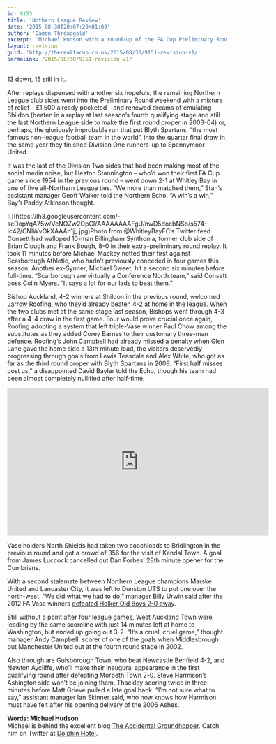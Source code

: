```yaml
---
id: 9153
title: 'Nothern League Review'
date: '2015-08-30T20:07:29+01:00'
author: 'Damon Threadgold'
excerpt: 'Michael Hudson with a round-up of the FA Cup Preliminary Round fortunes of the Northern League clubs.'
layout: revision
guid: 'http://therealfacup.co.uk/2015/08/30/9151-revision-v1/'
permalink: /2015/08/30/9151-revision-v1/
---
```


13 down, 15 still in it.

After replays dispensed with another six hopefuls, the remaining Northern League club sides went into the Preliminary Round weekend with a mixture of relief – £1,500 already pocketed – and renewed dreams of emulating Shildon (beaten in a replay at last season’s fourth qualifying stage and still the last Northern League side to make the first round proper in 2003-04) or, perhaps, the gloriously improbable run that put Blyth Spartans, “the most famous non-league football team in the world”, into the quarter final draw in the same year they finished Division One runners-up to Spennymoor United.

It was the last of the Division Two sides that had been making most of the social media noise, but Heaton Stannington – who’d won their first FA Cup game since 1954 in the previous round – went down 2-1 at Whitley Bay in one of five all-Northern League ties. “We more than matched them,” Stan’s assistant manager Geoff Walker told the Northern Echo. “A win’s a win,” Bay’s Paddy Atkinson thought.

<div class="wp-caption aligncenter" style="width: 584px">![](https://lh3.googleusercontent.com/-seDopYqA75w/VeNOZw2OpCI/AAAAAAAAFgU/nwD5docbNSo/s574-Ic42/CNlWvOkXAAAh1j_.jpg)Photo from @WhitleyBayFC’s Twitter feed

</div>Consett had walloped 10-man Billingham Synthonia, former club side of Brian Clough and Frank Bough, 8-0 in their extra-preliminary round replay. It took 11 minutes before Michael Mackay netted their first against Scarborough Athletic, who hadn’t previously conceded in four games this season. Another ex-Synner, Michael Sweet, hit a second six minutes before full-time. “Scarborough are virtually a Conference North team,” said Consett boss Colin Myers. “It says a lot for our lads to beat them.”

Bishop Auckland, 4-2 winners at Shildon in the previous round, welcomed Jarrow Roofing, who they’d already beaten 4-2 at home in the league. When the two clubs met at the same stage last season, Bishops went through 4-3 after a 4-4 draw in the first game. Four would prove crucial once again, Roofing adopting a system that left triple-Vase winner Paul Chow among the substitutes as they added Corey Barnes to their customary three-man defence. Roofing’s John Campbell had already missed a penalty when Glen Lane gave the home side a 13th minute lead, the visitors deservedly progressing through goals from Lewis Teasdale and Alex White, who got as far as the third round proper with Blyth Spartans in 2009. “First half misses cost us,” a disappointed David Bayler told the Echo, though his team had been almost completely nullified after half-time.

<iframe allow="accelerometer; autoplay; clipboard-write; encrypted-media; gyroscope; picture-in-picture" allowfullscreen="" frameborder="0" height="338" src="https://www.youtube.com/embed/UBcYQ_I_Ha4?feature=oembed" title="NSFCTV Highlights: North Shields 1-1 Kendal Town" width="600"></iframe>

Vase holders North Shields had taken two coachloads to Bridlington in the previous round and got a crowd of 356 for the visit of Kendal Town. A goal from James Luccock cancelled out Dan Forbes’ 28th minute opener for the Cumbrians.

With a second stalemate between Northern League champions Marske United and Lancaster City, it was left to Dunston UTS to put one over the north-west. “We did what we had to do,” manager Billy Urwin said after the 2012 FA Vase winners [defeated Holker Old Boys 2-0 away](http://100groundsclub.blogspot.jp/2015/08/my-matchday-486-rakesmoor-lane.html).

Still without a point after four league games, West Auckland Town were leading by the same scoreline with just 14 minutes left at home to Washington, but ended up going out 3-2. “It’s a cruel, cruel game,” thought manager Andy Campbell, scorer of one of the goals when Middlesbrough put Manchester United out at the fourth round stage in 2002.

Also through are Guisborough Town, who beat Newcastle Benfield 4-2, and Newton Aycliffe, who’ll make their inaugural appearance in the first qualifying round after defeating Morpeth Town 2-0. Steve Harmison’s Ashington side won’t be joining them, Thackley scoring twice in three minutes before Matt Grieve pulled a late goal back. “I’m not sure what to say,” assistant manager Ian Skinner said, who now knows how Harmison must have felt after his opening delivery of the 2006 Ashes.

**Words: Michael Hudson**  
Michael is behind the excellent blog [The Accidental Groundhopper](http://theaccidentalgroundhopper.blogspot.com/). Catch him on Twitter at [Dolphin Hotel](http://twitter.com/#%21/DolphinHotel).